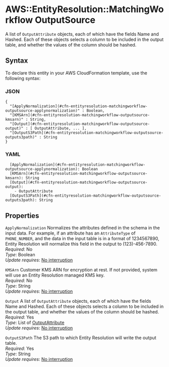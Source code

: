 # AWS::EntityResolution::MatchingWorkflow OutputSource<a name="aws-properties-entityresolution-matchingworkflow-outputsource"></a>

A list of `OutputAttribute` objects, each of which have the fields Name and Hashed\. Each of these objects selects a column to be included in the output table, and whether the values of the column should be hashed\.

## Syntax<a name="aws-properties-entityresolution-matchingworkflow-outputsource-syntax"></a>

To declare this entity in your AWS CloudFormation template, use the following syntax:

### JSON<a name="aws-properties-entityresolution-matchingworkflow-outputsource-syntax.json"></a>

```
{
  "[ApplyNormalization](#cfn-entityresolution-matchingworkflow-outputsource-applynormalization)" : Boolean,
  "[KMSArn](#cfn-entityresolution-matchingworkflow-outputsource-kmsarn)" : String,
  "[Output](#cfn-entityresolution-matchingworkflow-outputsource-output)" : [ OutputAttribute, ... ],
  "[OutputS3Path](#cfn-entityresolution-matchingworkflow-outputsource-outputs3path)" : String
}
```

### YAML<a name="aws-properties-entityresolution-matchingworkflow-outputsource-syntax.yaml"></a>

```
  [ApplyNormalization](#cfn-entityresolution-matchingworkflow-outputsource-applynormalization): Boolean
  [KMSArn](#cfn-entityresolution-matchingworkflow-outputsource-kmsarn): String
  [Output](#cfn-entityresolution-matchingworkflow-outputsource-output): 
    - OutputAttribute
  [OutputS3Path](#cfn-entityresolution-matchingworkflow-outputsource-outputs3path): String
```

## Properties<a name="aws-properties-entityresolution-matchingworkflow-outputsource-properties"></a>

`ApplyNormalization`  <a name="cfn-entityresolution-matchingworkflow-outputsource-applynormalization"></a>
Normalizes the attributes defined in the schema in the input data\. For example, if an attribute has an `AttributeType` of `PHONE_NUMBER`, and the data in the input table is in a format of 1234567890, Entity Resolution will normalize this field in the output to \(123\)\-456\-7890\.  
*Required*: No  
*Type*: Boolean  
*Update requires*: [No interruption](https://docs.aws.amazon.com/AWSCloudFormation/latest/UserGuide/using-cfn-updating-stacks-update-behaviors.html#update-no-interrupt)

`KMSArn`  <a name="cfn-entityresolution-matchingworkflow-outputsource-kmsarn"></a>
Customer KMS ARN for encryption at rest\. If not provided, system will use an Entity Resolution managed KMS key\.  
*Required*: No  
*Type*: String  
*Update requires*: [No interruption](https://docs.aws.amazon.com/AWSCloudFormation/latest/UserGuide/using-cfn-updating-stacks-update-behaviors.html#update-no-interrupt)

`Output`  <a name="cfn-entityresolution-matchingworkflow-outputsource-output"></a>
A list of `OutputAttribute` objects, each of which have the fields Name and Hashed\. Each of these objects selects a column to be included in the output table, and whether the values of the column should be hashed\.  
*Required*: Yes  
*Type*: List of [OutputAttribute](aws-properties-entityresolution-matchingworkflow-outputattribute.md)  
*Update requires*: [No interruption](https://docs.aws.amazon.com/AWSCloudFormation/latest/UserGuide/using-cfn-updating-stacks-update-behaviors.html#update-no-interrupt)

`OutputS3Path`  <a name="cfn-entityresolution-matchingworkflow-outputsource-outputs3path"></a>
The S3 path to which Entity Resolution will write the output table\.  
*Required*: Yes  
*Type*: String  
*Update requires*: [No interruption](https://docs.aws.amazon.com/AWSCloudFormation/latest/UserGuide/using-cfn-updating-stacks-update-behaviors.html#update-no-interrupt)